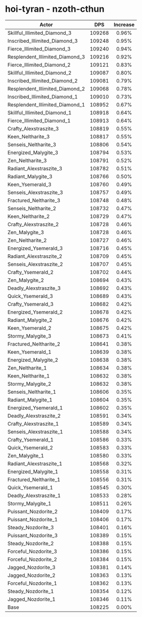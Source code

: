 # hoi-tyran - nzoth-cthun
| Actor | DPS | Increase |
|---|:---:|:---:|
|Skillful_Illimited_Diamond_3|109268|0.96%|
|Inscribed_Illimited_Diamond_3|109248|0.95%|
|Fierce_Illimited_Diamond_3|109240|0.94%|
|Resplendent_Illimited_Diamond_3|109216|0.92%|
|Fierce_Illimited_Diamond_2|109121|0.83%|
|Skillful_Illimited_Diamond_2|109087|0.80%|
|Inscribed_Illimited_Diamond_2|109081|0.79%|
|Resplendent_Illimited_Diamond_2|109068|0.78%|
|Inscribed_Illimited_Diamond_1|109010|0.73%|
|Resplendent_Illimited_Diamond_1|108952|0.67%|
|Skillful_Illimited_Diamond_1|108918|0.64%|
|Fierce_Illimited_Diamond_1|108913|0.64%|
|Crafty_Alexstraszite_3|108819|0.55%|
|Keen_Neltharite_3|108817|0.55%|
|Senseis_Neltharite_3|108806|0.54%|
|Energized_Malygite_3|108794|0.53%|
|Zen_Neltharite_3|108791|0.52%|
|Radiant_Alexstraszite_3|108782|0.51%|
|Radiant_Malygite_3|108766|0.50%|
|Keen_Ysemerald_3|108760|0.49%|
|Senseis_Alexstraszite_3|108757|0.49%|
|Fractured_Neltharite_3|108748|0.48%|
|Senseis_Neltharite_2|108732|0.47%|
|Keen_Neltharite_2|108729|0.47%|
|Crafty_Alexstraszite_2|108728|0.46%|
|Zen_Malygite_3|108728|0.46%|
|Zen_Neltharite_2|108727|0.46%|
|Energized_Ysemerald_3|108716|0.45%|
|Radiant_Alexstraszite_2|108709|0.45%|
|Senseis_Alexstraszite_2|108707|0.45%|
|Crafty_Ysemerald_2|108702|0.44%|
|Zen_Malygite_2|108694|0.43%|
|Deadly_Alexstraszite_3|108692|0.43%|
|Quick_Ysemerald_3|108689|0.43%|
|Crafty_Ysemerald_3|108682|0.42%|
|Energized_Ysemerald_2|108678|0.42%|
|Radiant_Malygite_2|108676|0.42%|
|Keen_Ysemerald_2|108675|0.42%|
|Stormy_Malygite_3|108673|0.41%|
|Fractured_Neltharite_2|108641|0.38%|
|Keen_Ysemerald_1|108639|0.38%|
|Energized_Malygite_2|108638|0.38%|
|Zen_Neltharite_1|108634|0.38%|
|Keen_Neltharite_1|108632|0.38%|
|Stormy_Malygite_2|108632|0.38%|
|Senseis_Neltharite_1|108606|0.35%|
|Radiant_Malygite_1|108604|0.35%|
|Energized_Ysemerald_1|108602|0.35%|
|Deadly_Alexstraszite_2|108591|0.34%|
|Crafty_Alexstraszite_1|108589|0.34%|
|Senseis_Alexstraszite_1|108588|0.34%|
|Crafty_Ysemerald_1|108586|0.33%|
|Quick_Ysemerald_2|108583|0.33%|
|Zen_Malygite_1|108580|0.33%|
|Radiant_Alexstraszite_1|108568|0.32%|
|Energized_Malygite_1|108558|0.31%|
|Fractured_Neltharite_1|108556|0.31%|
|Quick_Ysemerald_1|108545|0.30%|
|Deadly_Alexstraszite_1|108533|0.28%|
|Stormy_Malygite_1|108511|0.26%|
|Puissant_Nozdorite_2|108409|0.17%|
|Puissant_Nozdorite_1|108406|0.17%|
|Steady_Nozdorite_3|108401|0.16%|
|Puissant_Nozdorite_3|108389|0.15%|
|Steady_Nozdorite_2|108388|0.15%|
|Forceful_Nozdorite_3|108386|0.15%|
|Forceful_Nozdorite_2|108384|0.15%|
|Jagged_Nozdorite_3|108381|0.14%|
|Jagged_Nozdorite_2|108363|0.13%|
|Forceful_Nozdorite_1|108362|0.13%|
|Steady_Nozdorite_1|108354|0.12%|
|Jagged_Nozdorite_1|108346|0.11%|
|Base|108225|0.00%|
